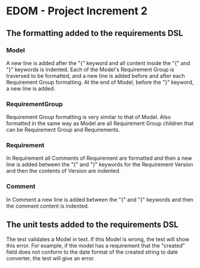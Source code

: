 # EDOM - Project Increment 2

## The formatting added to the requirements DSL

### Model

A new line is added after the "{" keyword and all content inside the "{" and "}" keywords is indented. Each of the Model's Requirement Group is traversed to be formatted, and a new line is added before and after each Requirement Group formatting. At the end of Model, before the "}" keyword, a new line is added.

### RequirementGroup

Requirement Group formatting is very similar to that of Model. Also formatted in the same way as Model are all Requirement Group children that can be Requirement Group and Requirements.

### Requirement

In Requirement all Comments of Requirement are formatted and then a new line is added between the "{" and "}" keywords for the Requirement Version and then the contents of Version are indented.

### Comment

In Comment a new line is added between the "{" and "}" keywords and then the comment content is indented.


## The unit tests added to the requirements DSL

The test validates a Model in text. If this Model is wrong, the test will show this error. For example, if the model has a requirement that the "created" field does not conform to the date format of the created string to date converter, the test will give an error.